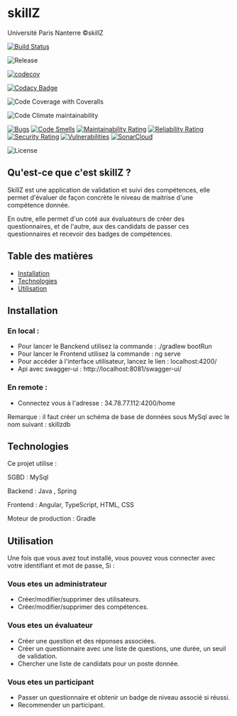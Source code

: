 # skillZ

Université Paris Nanterre 
©skillZ

[![Build Status](https://www.travis-ci.com/lethuydung0109/skillZ.svg?branch=master)](https://www.travis-ci.com/lethuydung0109/skillZ)

![Release](https://img.shields.io/github/v/release/lethuydung0109/skillZ)

[![codecov](https://codecov.io/gh/lethuydung0109/skillZ/branch/master/graph/badge.svg?token=WH0A4NP01M)](https://codecov.io/gh/lethuydung0109/skillZ)

[![Codacy Badge](https://app.codacy.com/project/badge/Grade/3a53a12ce2a544b6a8f98d010b416d1d)](https://www.codacy.com/gh/lethuydung0109/skillZ/dashboard?utm_source=github.com&amp;utm_medium=referral&amp;utm_content=lethuydung0109/skillZ&amp;utm_campaign=Badge_Grade)

![Code Coverage with Coveralls](https://img.shields.io/coveralls/github/lethuydung0109/skillZ)

![Code Climate maintainability](https://img.shields.io/codeclimate/maintainability/riad-lazli/skillZ)

[![Bugs](https://sonarcloud.io/api/project_badges/measure?project=riad-lazli_skillZ&metric=bugs)](https://sonarcloud.io/dashboard?id=riad-lazli_skillZ)
[![Code Smells](https://sonarcloud.io/api/project_badges/measure?project=riad-lazli_skillZ&metric=code_smells)](https://sonarcloud.io/dashboard?id=riad-lazli_skillZ)
[![Maintainability Rating](https://sonarcloud.io/api/project_badges/measure?project=riad-lazli_skillZ&metric=sqale_rating)](https://sonarcloud.io/dashboard?id=riad-lazli_skillZ)
[![Reliability Rating](https://sonarcloud.io/api/project_badges/measure?project=riad-lazli_skillZ&metric=reliability_rating)](https://sonarcloud.io/dashboard?id=riad-lazli_skillZ)
[![Security Rating](https://sonarcloud.io/api/project_badges/measure?project=riad-lazli_skillZ&metric=security_rating)](https://sonarcloud.io/dashboard?id=riad-lazli_skillZ)
[![Vulnerabilities](https://sonarcloud.io/api/project_badges/measure?project=riad-lazli_skillZ&metric=vulnerabilities)](https://sonarcloud.io/dashboard?id=riad-lazli_skillZ)
[![SonarCloud](https://sonarcloud.io/images/project_badges/sonarcloud-white.svg)](https://sonarcloud.io/dashboard?id=riad-lazli_skillZ)

![License](https://img.shields.io/github/license/lethuydung0109/skillZ)



## Qu'est-ce que c'est skillZ ?

SkillZ est une application de validation et suivi des compétences, elle permet d'évaluer de façon concrète le niveau de maitrise d'une compétence donnée.

En outre, elle permet d'un coté aux évaluateurs de créer des questionnaires, et de l'autre, aux des candidats de passer ces questionnaires et recevoir des badges de compétences. 

## Table des matières
* [Installation](#Installation)
* [Technologies](#Technologies)
* [Utilisation](#Utilisation)


## Installation 

### En local : 
  - Pour lancer le Banckend utilisez la commande : ./gradlew bootRun
  - Pour lancer le Frontend utilisez la commande : ng serve
  - Pour accéder à l'interface utilisateur, lancez le lien : localhost:4200/
  - Api avec swagger-ui :  http://localhost:8081/swagger-ui/

### En remote : 

  - Connectez vous à l'adresse : 34.78.77.112:4200/home

Remarque : il faut créer un schéma de base de données sous MySql avec le nom suivant : skillzdb

## Technologies

Ce projet utilise : 

SGBD : MySql

Backend : Java , Spring

Frontend : Angular, TypeScript, HTML, CSS

Moteur de production : Gradle


## Utilisation 

Une fois que vous avez tout installé, vous pouvez vous connecter avec votre identifiant et mot de passe, Si : 

### Vous etes un administrateur 

  - Créer/modifier/supprimer des utilisateurs.
  - Créer/modifier/supprimer des compétences.


### Vous etes un évaluateur  

- Créer une question et des réponses associées.
- Créer un questionnaire avec une liste de questions, une durée, un seuil de validation. 
- Chercher une liste de candidats pour un poste donnée.

### Vous etes un participant

- Passer un questionnaire et obtenir un badge de niveau associé si réussi.
- Recommender un participant.


